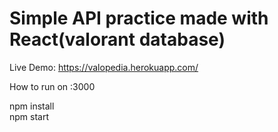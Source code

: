 <h1> Simple API practice made with React(valorant database) </h1>

Live Demo: <a href='https://valopedia.herokuapp.com/'>https://valopedia.herokuapp.com/</a>

How to run on :3000

npm install
<br>
npm start

